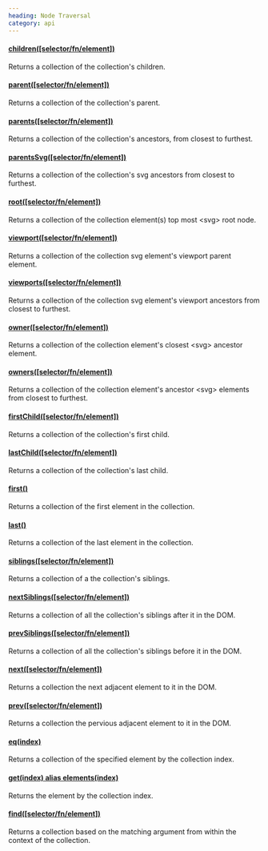 ```yaml
--- 
heading: Node Traversal
category: api
---
```


#### [children([selector/fn/element])](children)

Returns a collection of the collection's children.

#### [parent([selector/fn/element])](parent)

Returns a collection of the collection's parent.

#### [parents([selector/fn/element])](parents)

Returns a collection of the collection's ancestors, from closest to furthest.

#### [parentsSvg([selector/fn/element])](parentsSvg)

Returns a collection of the collection's svg ancestors from closest to furthest.

#### [root([selector/fn/element])](root)

Returns a collection of the collection element(s) top most &lt;svg&gt; root node.

#### [viewport([selector/fn/element])](viewport)

Returns a collection of the collection svg element's viewport parent element.

#### [viewports([selector/fn/element])](viewports)

Returns a collection of the collection svg element's viewport ancestors from 
closest to furthest.

#### [owner([selector/fn/element])](owner)

Returns a collection of the collection element's closest &lt;svg&gt; ancestor 
element.

#### [owners([selector/fn/element])](owners)

Returns a collection of the collection element's ancestor &lt;svg&gt; elements 
from closest to furthest.

#### [firstChild([selector/fn/element])](firstChild)

Returns a collection of the collection's first child.

#### [lastChild([selector/fn/element])](lastChild)

Returns a collection of the collection's last child.

#### [first()](first)

Returns a collection of the first element in the collection.

#### [last()](last)

Returns a collection of the last element in the collection.

#### [siblings([selector/fn/element])](siblings)

Returns a collection of a the collection's siblings.

#### [nextSiblings([selector/fn/element])](nextSiblings)

Returns a collection of all the collection's siblings after it in 
the DOM.

#### [prevSiblings([selector/fn/element])](prevSiblings)

Returns a collection of all the collection's siblings before it in
the DOM.

#### [next([selector/fn/element])](next)

Returns a collection the next adjacent element to it in the DOM.

#### [prev([selector/fn/element])](prev)

Returns a collection the pervious adjacent element to it in the 
DOM.

#### [eq(index)](eq)

Returns a collection of the specified element by the collection index.

#### [get(index) alias elements(index)](get)

Returns the element by the collection index.

#### [find([selector/fn/element])](find)

Returns a collection based on the matching argument from within the context of the collection.
